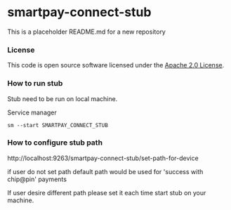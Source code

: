
# smartpay-connect-stub

This is a placeholder README.md for a new repository

### License

This code is open source software licensed under the [Apache 2.0 License]("http://www.apache.org/licenses/LICENSE-2.0.html").

### How to run stub

Stub need to be run on local machine. 

Service manager

`sm --start SMARTPAY_CONNECT_STUB`

### How to configure stub path

http://localhost:9263/smartpay-connect-stub/set-path-for-device

if user do not set path default path would be used for 'success with chip@pin' payments

If user desire different path please set it each time start stub on your machine.


